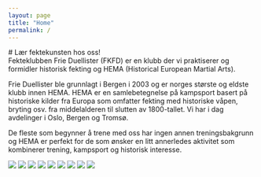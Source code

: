 ```yaml
---
layout: page
title: "Home"
permalink: /
---
```

<div class="row center-text" markdown="1"># Lær fektekunsten hos oss!</div>
<div class="row row--indent spacing-4" markdown="1">
  Fekteklubben Frie Duellister (FKFD) er en klubb der vi praktiserer og formidler historisk fekting og HEMA (Historical
  European Martial Arts).

  Frie Duellister ble grunnlagt i Bergen i 2003 og er norges største og eldste klubb innen HEMA. HEMA er en
  samlebetegnelse på kampsport basert på historiske kilder fra Europa som omfatter fekting med historiske våpen, bryting
  osv. fra middelalderen til slutten av 1800-tallet. Vi har i dag avdelinger i Oslo, Bergen og Tromsø.

  De fleste som begynner å trene med oss har ingen annen treningsbakgrunn og HEMA er perfekt for de som ønsker en litt
  annerledes aktivitet som kombinerer trening, kampsport og historisk interesse.
</div>

<div class="row spacing-4">
  <div class="gallery">
    <img src="https://assets.zyrosite.com/mePnDwWOg2I9gvpV/untitled-AMq49xKnzjtJ1505.jpg">
    <img src="https://assets.zyrosite.com/mePnDwWOg2I9gvpV/33943932_2144464525789403_9085913652950728704_n-YbN9zZQ4gBSwZj9q.jpg">
    <img src="https://assets.zyrosite.com/mePnDwWOg2I9gvpV/20180829_205058-AoPG86OLQVU4MVlG.jpg">
    <img src="https://assets.zyrosite.com/mePnDwWOg2I9gvpV/33720268_2144465265789329_4586059692328878080_n-mePn6eVjrLib6npl.jpg">
    <img src="https://assets.zyrosite.com/mePnDwWOg2I9gvpV/bruchius_book-mv0717M5QkH2K15d.jpg">
    <img src="https://assets.zyrosite.com/mePnDwWOg2I9gvpV/23213187_2036509409918249_2924456090510456545_o-Yyv7OBVa8VUZN8W9.jpg">
    <img src="https://assets.zyrosite.com/mePnDwWOg2I9gvpV/23334235_2038591006376756_3286978314259016105_o-YBg4vqKJzxfW8EZ7.jpg">
    <img src="https://assets.zyrosite.com/mePnDwWOg2I9gvpV/33994819_2144468062455716_7752266238130126848_n-mePn614gJMcpJoX7.jpg">
    <img src="https://assets.zyrosite.com/mePnDwWOg2I9gvpV/untitled-YleqOGV3R2cqvw4O.jpg">
  </div>
</div>

